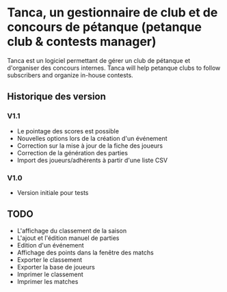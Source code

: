 # Tanca, un gestionnaire de club et de concours de pétanque (petanque club & contests manager)

Tanca est un logiciel permettant de gérer un club de pétanque et d'organiser des concours internes.
Tanca will help petanque clubs to follow subscribers and organize in-house contests.

## Historique des version

### V1.1

 - Le pointage des scores est possible
 - Nouvelles options lors de la création d'un événement
 - Correction sur la mise à jour de la fiche des joueurs
 - Correction de la génération des parties
 - Import des joueurs/adhérents à partir d'une liste CSV

### V1.0

 - Version initiale pour tests


## TODO

 - L'affichage du classement de la saison
 - L'ajout et l'édition manuel de parties
 - Edition d'un événement
 - Affichage des points dans la fenêtre des matchs
 - Exporter le classement
 - Exporter la base de joueurs
 - Imprimer le classement
 - Imprimer les matches

